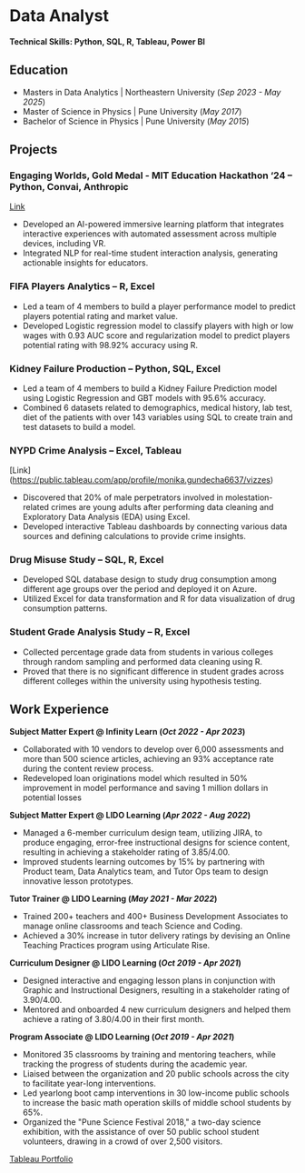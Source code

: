 # Data Analyst
#### Technical Skills: Python, SQL, R, Tableau, Power BI
## Education
- Masters in Data Analytics | Northeastern University (_Sep 2023 - May 2025_)								       		
- Master of Science in Physics	| Pune University (_May 2017_)	 			        		
- Bachelor of Science in Physics | Pune University (_May 2015_)

## Projects
### Engaging Worlds, Gold Medal - MIT Education Hackathon ‘24 – Python, Convai, Anthropic
[Link](https://drive.google.com/file/d/1X-DqRWSOlMX3HOqbCXRaomZ9jDIYrog8/view?usp=sharing)
- Developed an AI-powered immersive learning platform that integrates interactive experiences with automated assessment across 
multiple devices, including VR.
- Integrated NLP for real-time student interaction analysis, generating actionable insights for educators.

### FIFA Players Analytics – R, Excel
- Led a team of 4 members to build a player performance model to predict players potential rating and market value.
- Developed Logistic regression model to classify players with high or low wages with 0.93 AUC score and regularization model to predict 
players potential rating with 98.92% accuracy using R.

### Kidney Failure Production – Python, SQL, Excel 
- Led a team of 4 members to build a Kidney Failure Prediction model using Logistic Regression and GBT models with 95.6% accuracy.
- Combined 6 datasets related to demographics, medical history, lab test, diet of the patients with over 143 variables using SQL to create 
train and test datasets to build a model.

### NYPD Crime Analysis – Excel, Tableau 
[Link] (https://public.tableau.com/app/profile/monika.gundecha6637/vizzes)
- Discovered that 20% of male perpetrators involved in molestation-related crimes are young adults after performing data cleaning and 
Exploratory Data Analysis (EDA) using Excel.
- Developed interactive Tableau dashboards by connecting various data sources and defining calculations to provide crime insights.

### Drug Misuse Study – SQL, R, Excel 
- Developed SQL database design to study drug consumption among different age groups over the period and deployed it on Azure.
- Utilized Excel for data transformation and R for data visualization of drug consumption patterns. 

### Student Grade Analysis Study – R, Excel 
- Collected percentage grade data from students in various colleges through random sampling and performed data cleaning using R.
- Proved that there is no significant difference in student grades across different colleges within the university using hypothesis testing.

## Work Experience

**Subject Matter Expert @ Infinity Learn (_Oct 2022 - Apr 2023_)**
-  Collaborated with 10 vendors to develop over 6,000 assessments and more than 500 science articles, achieving an 93% 
acceptance rate during the content review process.
- Redeveloped loan originations model which resulted in 50% improvement in model performance and saving 1 million dollars in potential losses

**Subject Matter Expert @ LIDO Learning (_Apr 2022 - Aug 2022_)**
- Managed a 6-member curriculum design team, utilizing JIRA, to produce engaging, error-free instructional designs for science 
content, resulting in achieving a stakeholder rating of 3.85/4.00.
- Improved students learning outcomes by 15% by partnering with Product team, Data Analytics team, and Tutor Ops team to 
design innovative lesson prototypes.

**Tutor Trainer @ LIDO Learning (_May 2021 - Mar 2022_)**
- Trained 200+ teachers and 400+ Business Development Associates to manage online classrooms and teach Science and Coding.
- Achieved a 30% increase in tutor delivery ratings by devising an Online Teaching Practices program using Articulate Rise.

**Curriculum Designer @ LIDO Learning (_Oct 2019 - Apr 2021_)**
- Designed interactive and engaging lesson plans in conjunction with Graphic and Instructional Designers, resulting in a 
stakeholder rating of 3.90/4.00.
- Mentored and onboarded 4 new curriculum designers and helped them achieve a rating of 3.80/4.00 in their first month.

**Program Associate @ LIDO Learning (_Oct 2019 - Apr 2021_)**
- Monitored 35 classrooms by training and mentoring teachers, while tracking the progress of students during the academic year.
- Liaised between the organization and 20 public schools across the city to facilitate year-long interventions.
- Led yearlong boot camp interventions in 30 low-income public schools to increase the basic math operation skills of middle 
school students by 65%.
- Organized the "Pune Science Festival 2018," a two-day science exhibition, with the assistance of over 50 public school student 
volunteers, drawing in a crowd of over 2,500 visitors.


[Tableau Portfolio](https://public.tableau.com/app/profile/monika.gundecha6637/vizzes)


